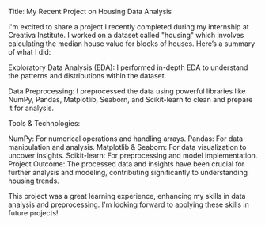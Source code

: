 Title: My Recent Project on Housing Data Analysis

I'm excited to share a project I recently completed during my internship at Creativa Institute. I worked on a dataset called "housing" which involves calculating the median house value for blocks of houses. Here’s a summary of what I did:

Exploratory Data Analysis (EDA): I performed in-depth EDA to understand the patterns and distributions within the dataset.

Data Preprocessing: I preprocessed the data using powerful libraries like NumPy, Pandas, Matplotlib, Seaborn, and Scikit-learn to clean and prepare it for analysis.

Tools & Technologies:

NumPy: For numerical operations and handling arrays.
Pandas: For data manipulation and analysis.
Matplotlib & Seaborn: For data visualization to uncover insights.
Scikit-learn: For preprocessing and model implementation.
Project Outcome: The processed data and insights have been crucial for further analysis and modeling, contributing significantly to understanding housing trends.

This project was a great learning experience, enhancing my skills in data analysis and preprocessing. I'm looking forward to applying these skills in future projects!
